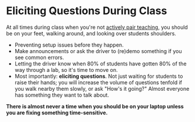 # Eliciting Questions During Class

At all times during class when you're not [actively pair teaching](pair-teaching.md), you should be on your feet, walking around, and looking over students shoulders.

 - Preventing setup issues before they happen.
 - Make announcements or ask the driver to (re)demo something if you see common errors.
 - Letting the driver know when 80% of students have gotten 80% of the way through a lab, so it's time to move on.
 - Most importantly: **eliciting questions**. Not just waiting for students to raise their hands; you will increase the volume of questions tenfold if you walk nearby them slowly, or ask "How's it going?" Almost everyone has something they want to talk about.
 
**There is almost never a time when you should be on your laptop unless you are fixing something time-sensitive.**
